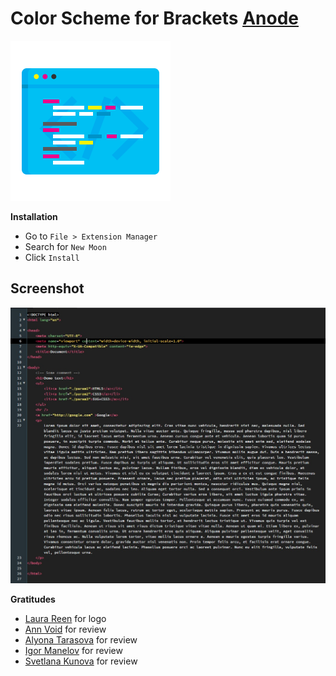 # Color Scheme for Brackets [Anode](https://github.com/artem-solovev/anode/)



![Anode Icon](anode-logo.png)


**Installation**

* Go to `File > Extension Manager`
* Search for `New Moon`
* Click `Install`

## Screenshot
![HTML Screenshot](screens/html.jpg)



**Gratitudes**
* [Laura Reen](http://laurareen.com/) for logo
* [Ann Void](https://www.facebook.com/anastasia.eliza.soloveva) for review
* [Alyona Tarasova](https://new.vk.com/alenktaras) for review
* [Igor Manelov](https://new.vk.com/holypawer) for review
* [Svetlana Kunova](http://kunova.ru/) for review
